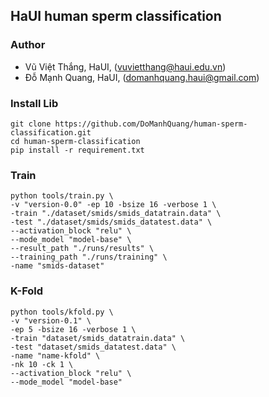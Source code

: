 ## HaUI human sperm classification

### Author
* Vũ Việt Thắng, HaUI, (vuvietthang@haui.edu.vn) 
* Đỗ Mạnh Quang, HaUI, (domanhquang.haui@gmail.com)

### Install Lib
```shell
git clone https://github.com/DoManhQuang/human-sperm-classification.git
cd human-sperm-classification
pip install -r requirement.txt
```

### Train
```shell
python tools/train.py \
-v "version-0.0" -ep 10 -bsize 16 -verbose 1 \
-train "./dataset/smids/smids_datatrain.data" \
-test "./dataset/smids/smids_datatest.data" \
--activation_block "relu" \
--mode_model "model-base" \
--result_path "./runs/results" \
--training_path "./runs/training" \
-name "smids-dataset"
```

### K-Fold
```shell
python tools/kfold.py \
-v "version-0.1" \
-ep 5 -bsize 16 -verbose 1 \
-train "dataset/smids_datatrain.data" \
-test "dataset/smids_datatest.data" \
-name "name-kfold" \
-nk 10 -ck 1 \
--activation_block "relu" \
--mode_model "model-base"
```
